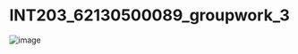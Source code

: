 # INT203_62130500089_groupwork_3
![image](https://github.com/fxxhhhhhhh/INT203_62130500089_groupwork_3/blob/main/62130500089_groupwork_3/preview.jpg)
